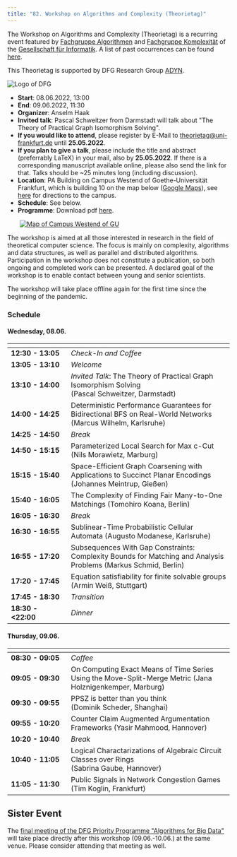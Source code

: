 ```yaml
---
title: "82. Workshop on Algorithms and Complexity (Theorietag)"
---
```

The Workshop on Algorithms and Complexity (Theorietag) is a recurring event featured by [Fachgruppe Algorithmen](https://fg-algo.gi.de/) and [Fachgruppe Komplexität](https://fg-kp.gi.de) of the [Gesellschaft für Informatik](https://gi.de/).
A list of past occurrences can be found [here](https://fg-kp.gi.de/aktivitaeten/theorietage/archiv).

This Theorietag is supported by DFG Research Group [ADYN](https://adyn.cs.uni-frankfurt.de/).

<img src="/images/dfg_logo_schriftzug_blau_small.jpg" alt="Logo of DFG" />


- **Start**: 08.06.2022, 13:00
- **End**: 09.06.2022, 11:30
- **Organizer**: Anselm Haak
- **Invited talk**: Pascal Schweitzer from Darmstadt will talk about "The Theory of Practical Graph Isomorphism Solving".
- **If you would like to attend**, please register by E-Mail to [theorietag@uni-frankfurt.de](mailto:theorietag@uni-frankfurt.de) until **25.05.2022**.
- **If you plan to give a talk**, please include the title and abstract (preferrably LaTeX) in your mail, also by **25.05.2022**. If there is a corresponding manuscript available online, please also send the link for that. Talks should be ~25 minutes long (including discussion).
- **Location**: PA Building on Campus Westend of Goethe-Universität Frankfurt, which is building 10 on the map below ([Google Maps](https://goo.gl/maps/aWg9m4CfQuEMkTDn7)), see [here](https://www.goethe-university-frankfurt.de/73011530/Goethe_University_Locations?locale=en) for directions to the campus.
- **Schedule**: See below.
- **Programme**: Download pdf [here](/events/tt-82_programme.pdf).

<style>
.nohover:hover{
  background-color: transparent !important;
}
</style>
<a class="nohover" href="/images/gu_westend_map.jpg">
  <img src="/images/gu_westend_map_small.jpg" alt="Map of Campus Westend of GU" style="padding-left:2em" />
</a>

The workshop is aimed at all those interested in research in the field of theoretical computer science.
The focus is mainly on complexity, algorithms and data structures, as well as parallel and distributed algorithms.
Participation in the workshop does not constitute a publication, so both ongoing and completed work can be presented.
A declared goal of the workshop is to enable contact between young and senior scientists.

The workshop will take place offline again for the first time since the beginning of the pandemic.

### Schedule

#### Wednesday, 08.06.

| <div style="width:120px"> </div> | |
| --- | --- |
| **12:30 - 13:05** | *Check-In and Coffee* |
| **13:05 - 13:10** | *Welcome* |
| **13:10 - 14:00** | *Invited Talk*: The Theory of Practical Graph Isomorphism Solving (Pascal Schweitzer, Darmstadt) |
| **14:00 - 14:25** | Deterministic Performance Guarantees for Bidirectional BFS on Real-World Networks (Marcus Wilhelm, Karlsruhe) |
| **14:25 - 14:50** | *Break* |
| **14:50 - 15:15** | Parameterized Local Search for Max c-Cut (Nils Morawietz, Marburg) |
| **15:15 - 15:40** | Space-Efficient Graph Coarsening with Applications to Succinct Planar Encodings (Johannes Meintrup, Gießen) |
| **15:40 - 16:05** | The Complexity of Finding Fair Many-to-One Matchings (Tomohiro Koana, Berlin) |
| **16:05 - 16:30** | *Break* |
| **16:30 - 16:55** | Sublinear-Time Probabilistic Cellular Automata (Augusto Modanese, Karlsruhe) |
| **16:55 - 17:20** | Subsequences With Gap Constraints: Complexity Bounds for Matching and Analysis Problems (Markus Schmid, Berlin) |
| **17:20 - 17:45** | Equation satisfiability for finite solvable groups (Armin Weiß, Stuttgart) |
| **17:45 - 18:30** | *Transition* |
| **18:30 - <22:00** | *Dinner* |

#### Thursday, 09.06.

| <div style="width:120px"> </div> | |
| --- | --- |
| **08:30 - 09:05** | *Coffee* |
| **09:05 - 09:30** | On Computing Exact Means of Time Series Using the Move-Split-Merge Metric (Jana Holznigenkemper, Marburg) |
| **09:30 - 09:55** | PPSZ is better than you think (Dominik Scheder, Shanghai) |
| **09:55 - 10:20** | Counter Claim Augmented Argumentation Frameworks (Yasir Mahmood, Hannover) |
| **10:20 - 10:40** | *Break* |
| **10:40 - 11:05** | Logical Charactarizations of Algebraic Circuit Classes over Rings (Sabrina Gaube, Hannover) |
| **11:05 - 11:30** | Public Signals in Network Congestion Games (Tim Koglin, Frankfurt) |

## Sister Event
The [final meeting of the DFG Priority Programme "Algorithms for Big Data"](https://big-data-spp.de/events/upcoming-events/abschlussevent) will take place directly after this workshop (09.06.-10.06.) at the same venue.
Please consider attending that meeting as well.
